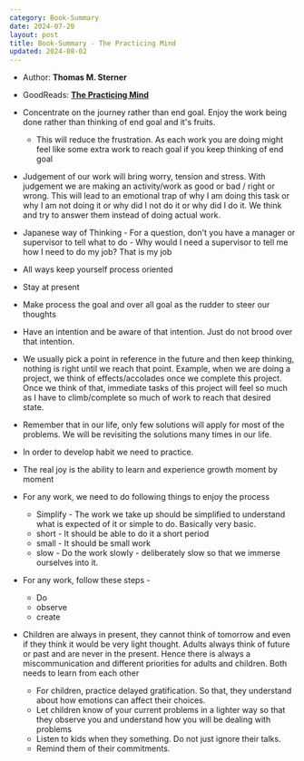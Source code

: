 ```yaml
---
category: Book-Summary
date: 2024-07-20
layout: post
title: Book-Summary - The Practicing Mind
updated: 2024-08-02
---
```


- Author: **Thomas M. Sterner**
- GoodReads: **[The Practicing Mind](https://www.goodreads.com/book/show/12837220-the-practicing-mind)**

- Concentrate on the journey rather than end goal. Enjoy the work being done rather than thinking of end goal and it's fruits.
	- This will reduce the frustration. As each work you are doing might feel like some extra work to reach goal if you keep thinking of end goal
- Judgement of our work will bring worry, tension and stress. With judgement we are making an activity/work as good or bad / right or wrong. This will lead to an emotional trap of why I am doing this task or why I am not doing it or why did I not do it or why did I do it. We think and try to answer them instead of doing actual work.
- Japanese way of Thinking - For a question, don't you have a manager or supervisor to tell what to do - Why would I need a supervisor to tell me how I need to do my job? That is my job  
- All ways keep yourself process oriented  
- Stay at present  
- Make process the goal and over all goal as the rudder to steer our thoughts  
- Have an intention and be aware of that intention. Just do not brood over that intention.  
- We usually pick a point in reference in the future and then keep thinking, nothing is right until we reach that point. Example, when we are doing a project, we think of effects/accolades once we complete this project. Once we think of that, immediate tasks of this project will feel so much as I have to climb/complete so much of work to reach that desired state. 
- Remember that in our life, only few solutions will apply for most of the problems. We will be revisiting the solutions many times in our life.
- In order to develop habit we need to practice.
- The real joy is the ability to learn and experience growth moment by moment
- For any work, we need to do following things to enjoy the process
	- Simplify - The work we take up should be simplified to understand what is expected of it or simple to do. Basically very basic.
	- short - It should be able to do it a short period
	- small - It should be small work
	- slow - Do the work slowly - deliberately slow so that we immerse ourselves into it.
- For any work, follow these steps - 
	- Do
	- observe
	- create
- Children are always in present, they cannot think of tomorrow and even if they think it would be very light thought. Adults always think of future or past and are never in the present. Hence there is always a miscommunication and different priorities for adults and children. Both needs to learn from each other
	- For children, practice delayed gratification. So that, they understand about how emotions can affect their choices.
	- Let children know of your current problems in a lighter way so that they observe you and understand how you will be dealing with problems
	- Listen to kids when they something.  Do not just ignore their talks.  
	- Remind them of their commitments.
